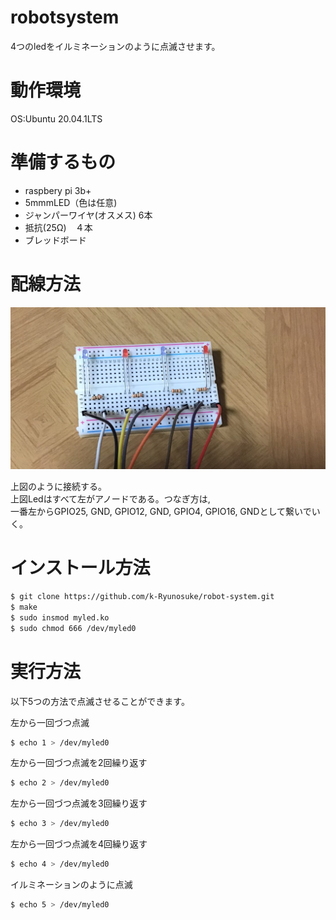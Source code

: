 # robotsystem
4つのledをイルミネーションのように点滅させます。
# 動作環境
OS:Ubuntu 20.04.1LTS
# 準備するもの
* raspbery pi 3b+  
* 5mmmLED（色は任意)  
* ジャンパーワイヤ(オスメス) 6本  
* 抵抗(25Ω)　４本    
* ブレッドボード  
# 配線方法
 <img src= "https://github.com/k-Ryunosuke/robot-system/blob/main/195941.png" width="700" > 
 
 上図のように接続する。  
 上図Ledはすべて左がアノードである。つなぎ方は,  
 一番左からGPIO25, GND, GPIO12, GND, GPIO4, GPIO16, GNDとして繋いでいく。 
# インストール方法
```bash
$ git clone https://github.com/k-Ryunosuke/robot-system.git
$ make
$ sudo insmod myled.ko
$ sudo chmod 666 /dev/myled0
```
# 実行方法
以下5つの方法で点滅させることができます。  


左から一回づつ点滅
```bash
$ echo 1 > /dev/myled0
```
左から一回づつ点滅を2回繰り返す
```bash
$ echo 2 > /dev/myled0
```
左から一回づつ点滅を3回繰り返す
```bash
$ echo 3 > /dev/myled0
```
左から一回づつ点滅を4回繰り返す
```bash
$ echo 4 > /dev/myled0
```
イルミネーションのように点滅
```bash
$ echo 5 > /dev/myled0
```
